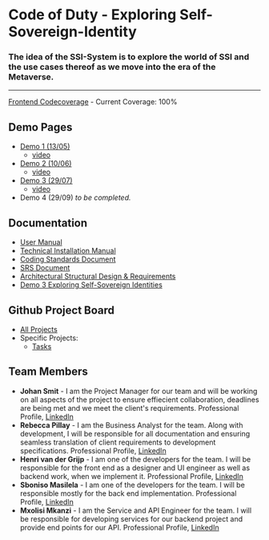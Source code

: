 ﻿# Code of Duty  - Exploring Self-Sovereign-Identity
### The idea of the SSI-System is to explore the world of SSI and the use cases thereof as we move into the era of the Metaverse.
---


[Frontend Codecoverage](https://htmlpreview.github.io/?https://github.com/COS301-SE-2022/Exploring-Self-Sovereign-Identity/blob/develop-vuejs-client/SSIVueJsClient/coverage/index.html) - Current Coverage: 100%

## Demo Pages
* [Demo 1 (13/05)](https://github.com/COS301-SE-2022/Exploring-Self-Sovereign-Identity/wiki/Demo-1)
   * [video](https://drive.google.com/file/d/1pKJ4mAlvG20tGbMSPu2vF7haJ5zroUUv/view?usp=sharing)
* [Demo 2 (10/06)](https://github.com/COS301-SE-2022/Exploring-Self-Sovereign-Identity/wiki/Demo-2)
  * [video](https://drive.google.com/file/d/1FlYbD0541b8dLWB-AisRWcFs9j2SnRK0/view?usp=sharing)
* [Demo 3 (29/07)](https://github.com/COS301-SE-2022/Exploring-Self-Sovereign-Identity/wiki/Demo-3)
  * [video](https://drive.google.com/file/d/1UqejxSGpTyzGVpEmzNhl402VLjz9G6cL/view?usp=sharing)
* Demo 4 (29/09) <i> to be completed. </i>

## Documentation
* [User Manual](https://github.com/COS301-SE-2022/Exploring-Self-Sovereign-Identity/files/9208791/User.Manual.pdf)
* [Technical Installation Manual](https://github.com/COS301-SE-2022/Exploring-Self-Sovereign-Identity/files/9208974/Technical.Installation.Manual.pdf)
* [Coding Standards Document](https://github.com/COS301-SE-2022/Exploring-Self-Sovereign-Identity/files/9209052/Coding.Standards.Document.pdf)
* [SRS Document](https://github.com/COS301-SE-2022/Exploring-Self-Sovereign-Identity/files/9213050/SRS.Document.pdf)
* [Architectural Structural Design & Requirements](https://github.com/COS301-SE-2022/Exploring-Self-Sovereign-Identity/files/9207869/Architectural.Structural.Design.Requirements.pdf)
* [Demo 3 Exploring Self-Sovereign Identities](https://github.com/COS301-SE-2022/Exploring-Self-Sovereign-Identity/files/9216758/Demo.3.exploring.self-sovereign.identities.pdf)



## Github Project Board
* [All Projects](https://github.com/COS301-SE-2022/Exploring-Self-Sovereign-Identity/projects)
* Specific Projects:
    * [Tasks](https://github.com/COS301-SE-2022/Exploring-Self-Sovereign-Identity/projects/1)

## Team Members
*  <b>Johan Smit</b> - I am the Project Manager for our team and will be working on all aspects of the project to ensure effiecient collaboration, deadlines are being met and we meet the client's requirements. Professional Profile, [LinkedIn](https://www.linkedin.com/in/johan-smit-2aa294157)
*  <b>Rebecca Pillay</b> - I am the Business Analyst for the team. Along with development, I will be responsible for all documentation and ensuring seamless translation of client requirements to development specifications. Professional Profile, [LinkedIn](https://www.linkedin.com/in/rebecca-p-48b236118)
*  <b>Henri van der Grijp</b> - I am one of the developers for the team. I will be responsible for the front end as a designer and UI engineer as well as backend work, when we implement it. Professional Profile, [LinkedIn](https://www.linkedin.com/in/henri-van-der-grijp-31a70123a/)
*  <b>Sboniso Masilela</b> - I am one of the developers for the team. I will be responsible mostly for the back end implementation. Professional Profile, [LinkedIn](https://www.linkedin.com/in/sboniso-masilela-b0a5a335/)
*  <b>Mxolisi Mkanzi</b> - I am the Service and API Engineer for the team. I will be responsible for developing services for our backend project and provide end points for our API. Professional Profile, [LinkedIn](https://www.linkedin.com/in/mxolisi-mkanzi-1a40bb168)

